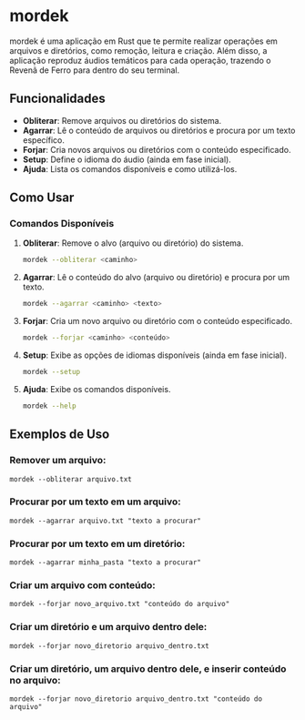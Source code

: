 # mordek

mordek é uma aplicação em Rust que te permite realizar operações em arquivos e diretórios, como remoção, leitura e criação. Além disso, a aplicação reproduz áudios temáticos para cada operação, trazendo o Revenã de Ferro para dentro do seu terminal.

## Funcionalidades

- **Obliterar**: Remove arquivos ou diretórios do sistema.
- **Agarrar**: Lê o conteúdo de arquivos ou diretórios e procura por um texto específico.
- **Forjar**: Cria novos arquivos ou diretórios com o conteúdo especificado.
- **Setup**: Define o idioma do áudio (ainda em fase inicial).
- **Ajuda**: Lista os comandos disponíveis e como utilizá-los.

## Como Usar

### Comandos Disponíveis

1. **Obliterar**: Remove o alvo (arquivo ou diretório) do sistema.
   ```bash
   mordek --obliterar <caminho>

2. **Agarrar**: Lê o conteúdo do alvo (arquivo ou diretório) e procura por um texto.
    ```bash
    mordek --agarrar <caminho> <texto>

3. **Forjar**: Cria um novo arquivo ou diretório com o conteúdo especificado.
    ```bash
    mordek --forjar <caminho> <conteúdo>

4. **Setup**: Exibe as opções de idiomas disponíveis (ainda em fase inicial).
    ```bash
    mordek --setup

5. **Ajuda**: Exibe os comandos disponíveis.
    ```bash
    mordek --help

## Exemplos de Uso

### Remover um arquivo:
    mordek --obliterar arquivo.txt

### Procurar por um texto em um arquivo:
    mordek --agarrar arquivo.txt "texto a procurar"

### Procurar por um texto em um diretório:
    mordek --agarrar minha_pasta "texto a procurar"

### Criar um arquivo com conteúdo:
    mordek --forjar novo_arquivo.txt "conteúdo do arquivo"

### Criar um diretório e um arquivo dentro dele:
    mordek --forjar novo_diretorio arquivo_dentro.txt

### Criar um diretório, um arquivo dentro dele, e inserir conteúdo no arquivo:
    mordek --forjar novo_diretorio arquivo_dentro.txt "conteúdo do arquivo"